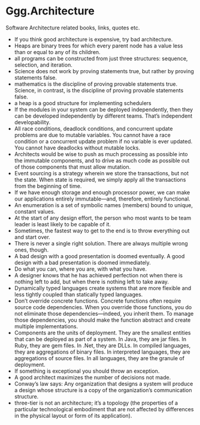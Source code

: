 # Ggg.Architecture
Software Architecture related books, links, quotes etc.

- If you think good architecture is expensive, try bad architecture.
- Heaps are binary trees for which every parent node has a value less than or equal to any of its children.
- all programs can be constructed from just three structures: sequence, selection, and iteration.
- Science does not work by proving statements true, but rather by proving statements false.
- mathematics is the discipline of proving provable statements true. Science, in contrast, is the discipline of proving provable
statements false.
- a heap is a good structure for implementing schedulers
- If the modules in your system can be deployed independently, then they can be developed independently by different teams. That’s independent developability.
- All race conditions, deadlock conditions, and concurrent update problems are due to mutable variables. You cannot have a race condition or a concurrent update problem if no variable is ever updated. You cannot have deadlocks without mutable locks.
- Architects would be wise to push as much processing as possible into the immutable components, and to drive as much code as possible out of those components that must allow mutation.
- Event sourcing is a strategy wherein we store the transactions, but not the state. When state is required, we simply apply
all the transactions from the beginning of time.
- If we have enough storage and enough processor power, we can make our applications entirely immutable—and, therefore, entirely functional.
- An enumeration is a set of symbolic names (members) bound to unique, constant values.
- At the start of any design effort, the person who most wants to be team leader is least likely to be capable of it.
- Sometimes, the fastest way to get to the end is to throw everything out and start over.
- There is never a single right solution. There are always multiple wrong ones, though.
- A bad design with a good presentation is doomed eventually. A good design with a bad presentation is doomed immediately.
- Do what you can, where you are, with what you have.
- A designer knows that he has achieved perfection not when there is nothing left to add, but when there is nothing left to take away.
- Dynamically typed languages create systems that are more flexible and less tightly coupled than statically typed languages. 
- Don’t override concrete functions. Concrete functions often require source code dependencies. When you override those functions, you do not eliminate those dependencies—indeed, you inherit them. To manage those dependencies, you should make the function abstract and create multiple implementations.
- Components are the units of deployment. They are the smallest entities that can be deployed as part of a system. In Java, they are jar files. In Ruby, they are gem files. In .Net, they are DLLs. In compiled languages, they are aggregations of binary files. In interpreted languages, they are aggregations of source files. In all languages, they are the granule of deployment.
- If something is exceptional you should throw an exception. 
- A good architect maximizes the number of decisions not made.  
- Conway’s law says: Any organization that designs a system will produce a design whose structure is a copy of the organization’s communication structure.  
- three-tier is not an architecture; it’s a topology (the properties of a particular technological embodiment that are not affected by differences in the physical layout or form of its application).  


